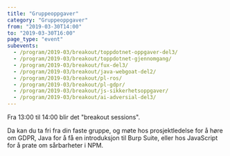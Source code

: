 ```yaml
---
title: "Gruppeoppgaver"
category: "Gruppeoppgaver"
from: "2019-03-30T14:00"
to: "2019-03-30T16:00"
page_type: "event"
subevents:
  - /program/2019-03/breakout/toppdotnet-oppgaver-del3/
  - /program/2019-03/breakout/toppdotnet-gjennomgang/
  - /program/2019-03/breakout/fux-del3/
  - /program/2019-03/breakout/java-webgoat-del2/
  - /program/2019-03/breakout/pl-ros/
  - /program/2019-03/breakout/pl-gdpr/
  - /program/2019-03/breakout/js-sikkerhetsoppgaver/
  - /program/2019-03/breakout/ai-adversial-del3/
---
```


Fra 13:00 til 14:00 blir det "breakout sessions". 

Da kan du ta fri fra din faste gruppe, og møte hos prosjektledelse for å høre om GDPR, Java for å få en introduksjon til Burp Suite, eller hos JavaScript for å prate om sårbarheter i NPM.